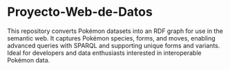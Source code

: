 # Proyecto-Web-de-Datos
This repository converts Pokémon datasets into an RDF graph for use in the semantic web. It captures Pokémon species, forms, and moves, enabling advanced queries with SPARQL and supporting unique forms and variants. Ideal for developers and data enthusiasts interested in interoperable Pokémon data.

